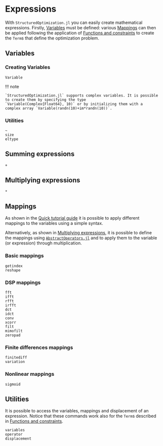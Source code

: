 # Expressions

With `StructuredOptimization.jl` you can easily create mathematical expressions.
Firstly, [Variables](@ref) must be defined: various [Mappings](@ref) can then
be applied following the application of [Functions and constraints](@ref) to
create the `Term`s  that define the optimization problem.

## Variables

### Creating Variables

```@docs
Variable
```
!!! note

    `StructuredOptimization.jl` supports complex variables. It is possible to create them by specifying the type
    `Variable(Complex{Float64}, 10)` or by initializing them with a complex array `Variable(randn(10)+im*randn(10))`.

### Utilities

```@docs
~
size
eltype
```

## Summing expressions

```@docs
+
```

## Multiplying expressions

```@docs
*
```

## Mappings

As shown in the [Quick tutorial guide](@ref) it is possible to apply different mappings to the variables
using a simple syntax.

Alternatively, as shown in [Multiplying expressions](@ref), it is possible to define the mappings using
[`AbstractOperators.jl`](https://github.com/kul-forbes/ProximalAlgorithms.jl) and to apply them
to the variable (or expression) through multiplication.

### Basic mappings
```@docs
getindex
reshape
```

### DSP mappings
```@docs
fft
ifft
rfft
irfft
dct
idct
conv
xcorr
filt
mimofilt
zeropad
```

### Finite differences mappings
```@docs
finitediff
variation
```

### Nonlinear mappings
```@docs
sigmoid
```

## Utilities

It is possible to access the variables, mappings and displacement of an expression.
Notice that these commands work also for the `Term`s described in [Functions and constraints](@ref).

```@docs
variables
operator
displacement
```
